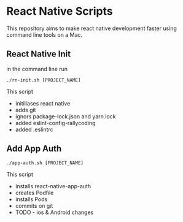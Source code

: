 # React Native Scripts

This repository aims to make react native development faster using command line tools on a Mac.

## React Native Init
in the command line run
```
./rn-init.sh [PROJECT_NAME]
```
This script
- initiliases react native
- adds git
- ignors package-lock.json and yarn.lock
- added eslint-config-rallycoding
- added .eslintrc

## Add App Auth

```
./app-auth.sh [PROJECT_NAME]
```
This script
- installs react-native-app-auth
- creates Podfile
- installs Pods
- commits on git
- TODO - ios & Android changes

